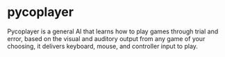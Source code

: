 # pycoplayer
Pycoplayer is a general AI that learns how to play games through trial and error, based on the visual and auditory output from any game of your choosing, it delivers keyboard, mouse, and controller input to play.
